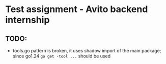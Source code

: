 # Test assignment - Avito backend internship

## TODO: 
* tools.go pattern is broken, it uses shadow import of the main package; since go1.24 `go get -tool ...` should be used
